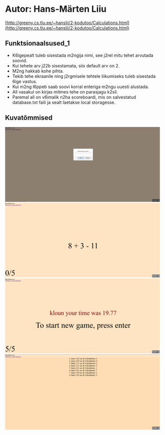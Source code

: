 # Autor: Hans-Märten Liiu
 [http://greeny.cs.tlu.ee/~hanslii/2-kodutoo/Calculations.html](http://greeny.cs.tlu.ee/~hanslii/2-kodutoo/Calculations.html)

## Funktsionaalsused_1
* K6igepealt tuleb sisestada m2ngija nimi, see j2rel mitu tehet arvutada soovid.
* Kui tehete arv j22b sisestamata, siis default arv on 2.
* M2ng hakkab kohe pihta.
* Tekib tehe ekraanile ning j2rgmisele tehtele liikumiseks tuleb sisestada 6ige vastus.
* Kui m2ng l6ppeb saab soovi korral enteriga m2ngu uuesti alustada.
* All vasakul on kirjas mitmes tehe on parasjagu k2sil. 
* Paremal all on v6imalik n2ha scoreboardi, mis on salvestatud database.txt faili ja sealt laetakse local storagesse.

## Kuvatõmmised
![Source code](screenshots/pilt1.png)
![Source code](screenshots/pilt2.png)
![Source code](screenshots/pilt3.png)
![Source code](screenshots/pilt4.png)